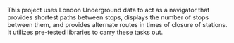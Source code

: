 This project uses London Underground data to act as a navigator that provides shortest paths between stops, displays the number of stops between them, 
and provides alternate routes in times of closure of stations. It utilizes pre-tested libraries to carry these tasks out.
